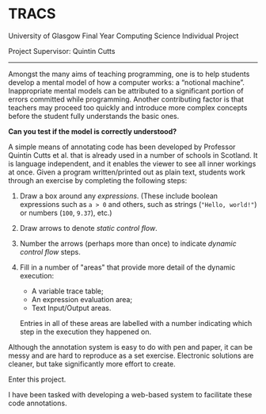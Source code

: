 # TRACS
University of Glasgow Final Year Computing Science Individual Project

Project Supervisor: Quintin Cutts

---

Amongst the many aims of teaching programming, one is to help students develop a mental model of how a computer works: a “notional machine”. Inappropriate mental models can be attributed to a significant portion of errors committed while programming. Another contributing factor is that teachers may proceed too quickly and introduce more complex concepts before the student fully understands the basic ones.

**Can you test if the model is correctly understood?**

A simple means of annotating code has been developed by Professor Quintin Cutts et al. that is already used in a number of schools in Scotland. It is language independent, and it enables the viewer to see all inner workings at once. Given a program written/printed out as plain text, students work through an exercise by completing the following steps:

1. Draw a box around any *expressions*. (These include boolean expressions such as `a > 0` and others, such as strings (`"Hello, world!"`) or numbers (`100`, `9.37`), etc.)
2. Draw arrows to denote *static control flow*.
3. Number the arrows (perhaps more than once) to indicate *dynamic control flow* steps.
4. Fill in a number of "areas" that provide more detail of the dynamic execution:
    * A variable trace table;
    * An expression evaluation area;
	* Text Input/Output areas.  

    Entries in all of these areas are labelled with a number indicating which step in the execution they happened on.

Although the annotation system is easy to do with pen and paper, it can be messy and are hard to reproduce as a set exercise. Electronic solutions are cleaner, but take significantly more effort to create.

Enter this project.

I have been tasked with developing a web-based system to facilitate these code annotations. 
